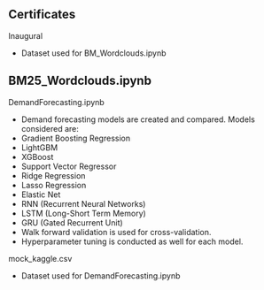 Certificates
- 

Inaugural
- Dataset used for BM_Wordclouds.ipynb

BM25_Wordclouds.ipynb
- 

DemandForecasting.ipynb
- Demand forecasting models are created and compared. Models considered are:
-   Gradient Boosting Regression
-   LightGBM
-   XGBoost
-   Support Vector Regressor
-   Ridge Regression
-   Lasso Regression
-   Elastic Net
-   RNN (Recurrent Neural Networks)
-   LSTM (Long-Short Term Memory)
-   GRU (Gated Recurrent Unit)
- Walk forward validation is used for cross-validation.
- Hyperparameter tuning is conducted as well for each model.

mock_kaggle.csv
- Dataset used for DemandForecasting.ipynb

